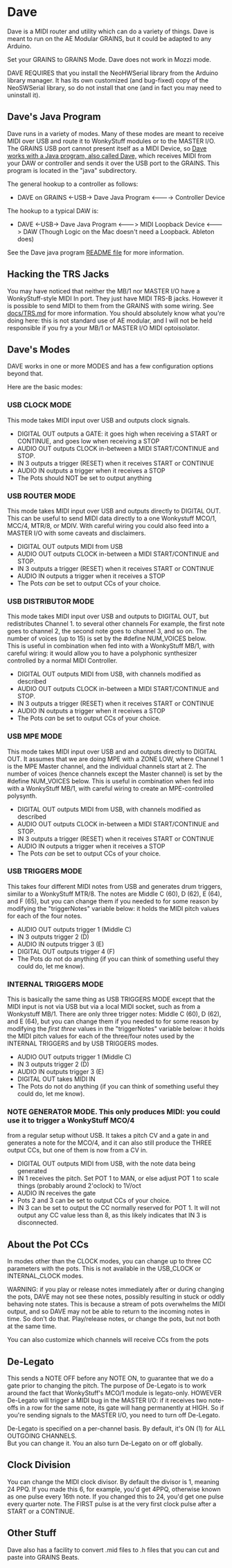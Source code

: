 # Dave

Dave is a MIDI router and utility which can do a variety of things.  Dave is meant to run 
on the AE Modular GRAINS, but it could be adapted to any Arduino.

Set your GRAINS to GRAINS Mode.  Dave does not work in Mozzi mode.

DAVE REQUIRES that you install the NeoHWSerial library from the Arduino library manager.  It has
its own customized (and bug-fixed) copy of the NeoSWSerial library, so do not install
that one (and in fact you may need to uninstall it).

## Dave's Java Program
Dave runs in a variety of modes.  Many of these modes are meant to receive MIDI
over USB and route it to WonkyStuff modules or to the MASTER I/O.  The GRAINS USB 
port cannot present itself as a MIDI Device, so [Dave works with a Java program, 
also called Dave,](https://github.com/eclab/grains/dave/java/) which receives MIDI from your DAW or controller and sends it over 
the USB port to the GRAINS.  This program is located in the "java" subdirectory.

The general hookup to a controller as follows: 

- DAVE on GRAINS <-USB-> Dave Java Program <----> Controller Device

The hookup to a typical DAW is:  

- DAVE <-USB-> Dave Java Program <---> MIDI Loopback Device <---> DAW
  (Though Logic on the Mac doesn't need a Loopback.  Ableton does)

See the Dave java program [README file](https://github.com/eclab/grains/dave/java/README.md) for more information.

## Hacking the TRS Jacks 

You may have noticed that neither the MB/1 nor MASTER I/O have a WonkyStuff-style MIDI In port.
They just have MIDI TRS-B jacks.  However it is possible to send MIDI to them from the GRAINS
with some wiring.   See [docs/TRS.md](TRS.md) for more information.
You should absolutely know what you're doing here: this is not standard use of AE modular, 
and I will not be held responsible if you fry a your MB/1 or MASTER I/O MIDI optoisolator.



## Dave's Modes

DAVE works in one or more MODES and has a few configuration options beyond that.

Here are the basic modes:

### USB CLOCK MODE
This mode takes MIDI input over USB and outputs clock signals.

- DIGITAL OUT outputs a GATE: it goes high when receiving a START or CONTINUE,
  and goes low when receiving a STOP
- AUDIO OUT outputs CLOCK in-between a MIDI START/CONTINUE and STOP.
- IN 3 outputs a trigger (RESET) when it receives START or CONTINUE
- AUDIO IN outputs a trigger when it receives a STOP
- The Pots should NOT be set to output anything


### USB ROUTER MODE
This mode takes MIDI input over USB and outputs directly to DIGITAL OUT. This can be useful
to send MIDI data directly to a one Wonkystuff MCO/1, MCC/4, MTR/8, or MDIV.  With careful
wiring you could also feed into a MASTER I/O with some caveats and disclaimers.

- DIGITAL OUT outputs MIDI from USB
- AUDIO OUT outputs CLOCK in-between a MIDI START/CONTINUE and STOP.
- IN 3 outputs a trigger (RESET) when it receives START or CONTINUE
- AUDIO IN outputs a trigger when it receives a STOP
- The Pots *can* be set to output CCs of your choice.


### USB DISTRIBUTOR MODE
This mode takes MIDI input over USB and outputs to DIGITAL OUT, but redistributes Channel 1.
to several other channels For example, the first note goes to channel 2, the second note goes
to channel 3, and so on.  The number of voices (up to 15) is set by the #define NUM_VOICES below.  
This is useful in combination when fed into with a WonkyStuff MB/1, with careful wiring:
it would allow you to have a polyphonic synthesizer controlled by a normal
MIDI Controller.

- DIGITAL OUT outputs MIDI from USB, with channels modified as described
- AUDIO OUT outputs CLOCK in-between a MIDI START/CONTINUE and STOP.
- IN 3 outputs a trigger (RESET) when it receives START or CONTINUE
- AUDIO IN outputs a trigger when it receives a STOP
- The Pots *can* be set to output CCs of your choice.


### USB MPE MODE
This mode takes MIDI input over USB and and outputs directly to DIGITAL OUT.  It assumes that we
are doing MPE with a ZONE LOW, where Channel 1 is the MPE Master channel, and the individual
channels start at 2.  The number of voices (hence channels except the Master channel) is set by the
#define NUM_VOICES below.  This is useful in combination when fed into with a WonkyStuff MB/1, 
with careful wiring to create an MPE-controlled polysynth.

- DIGITAL OUT outputs MIDI from USB, with channels modified as described
- AUDIO OUT outputs CLOCK in-between a MIDI START/CONTINUE and STOP.
- IN 3 outputs a trigger (RESET) when it receives START or CONTINUE
- AUDIO IN outputs a trigger when it receives a STOP
- The Pots *can* be set to output CCs of your choice.


### USB TRIGGERS MODE
This takes four different MIDI notes from USB and generates drum triggers, similar to a WonkyStuff
 MTR/8.  The notes are Middle C (60), D (62), E (64), and F (65), but you can change
them if you needed to for some reason by modifying the "triggerNotes" variable below: it
holds the MIDI pitch values for each of the four notes.

- AUDIO OUT outputs trigger 1 (Middle C)
- IN 3 outputs trigger 2 (D)
- AUDIO IN outputs trigger 3 (E)
- DIGITAL OUT outputs trigger 4 (F)
- The Pots do not do anything (if you can think of something useful they could do, let me know).


### INTERNAL TRIGGERS MODE
This is basically the same thing as USB TRIGGERS MODE except that the MIDI input is not
via USB but via a local MIDI socket, such as from a Wonkystuff MB/1.  There are only three
trigger notes: Middle C (60), D (62), and E (64), but you can change
them if you needed to for some reason by modifying the *first three* values in the 
"triggerNotes" variable below: it holds the MIDI pitch values for each of the three/four
notes used by the INTERNAL TRIGGERS and by USB TRIGGERS modes.

- AUDIO OUT outputs trigger 1 (Middle C)
- IN 3 outputs trigger 2 (D)
- AUDIO IN outputs trigger 3 (E)
- DIGITAL OUT takes MIDI IN
- The Pots do not do anything (if you can think of something useful they could do, let me know).

### NOTE GENERATOR MODE.  This only produces MIDI: you could use it to trigger a WonkyStuff MCO/4
from a regular setup without USB.  It takes a pitch CV and a gate in and generates a note 
for the MCO/4, and it can also still produce the THREE output CCs, but one of them is now 
from a CV in.

- DIGITAL OUT outputs MIDI from USB, with the note data being generated
- IN 1 receives the pitch.  Set POT 1 to MAN, or else adjust POT 1 to scale things 
  (probably around 2'oclock) to 1V/oct
- AUDIO IN receives the gate
- Pots 2 and 3 can be set to output CCs of your choice.  
- IN 3 can be set to output the CC normally reserved for POT 1.  It will not output any CC value
  less than 8, as this likely indicates that IN 3 is disconnected.



## About the Pot CCs

In modes other than the CLOCK modes, you can change up to three CC parameters with the pots.
This is not available in the USB\_CLOCK or INTERNAL\_CLOCK modes.

WARNING: if you play or release notes immediately after or during changing the pots, DAVE
may not see these notes, possibly resulting in stuck or oddly behaving note states.  This is
because a stream of pots overwhelms the MIDI output, and so DAVE may not be able to return to
the incoming notes in time.  So don't do that.  Play/release notes, or change the pots, but not
both at the same time.

You can also customize which channels will receive CCs from the pots


## De-Legato

This sends a NOTE OFF before any NOTE ON, to guarantee that we do a gate prior to changing the pitch.
The purpose of De-Legato is to work around the fact that WonkyStuff's MCO/1 module is
legato-only.  HOWEVER De-Legato will trigger a MIDI bug in the MASTER I/O: if it receives two note-offs
in a row for the same note, its gate will hang permanently at HIGH.  So if you're sending signals to
the MASTER I/O, you need to turn off De-Legato.

De-Legato is specified on a per-channel basis.  By default, it's ON (1) for ALL OUTGOING CHANNELS.  
But you can change it.   You an also turn De-Legato on or off globally.

## Clock Division

You can change the MIDI clock divisor.  By default the divisor is 1, meaning 24 PPQ.
If you made this 6, for example, you'd get 4PPQ, otherwise known as one pulse every 16th note.
If you changed this to 24, you'd get one pulse every quarter note.  The FIRST pulse is at the
very first clock pulse after a START or a CONTINUE. 

## Other Stuff

Dave also has a facility to convert .mid files to .h files that you can cut and paste into GRAINS Beats.


